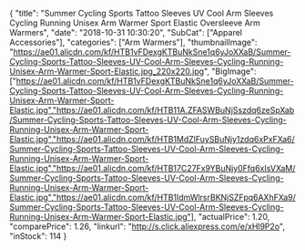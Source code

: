 {
	"title": "Summer Cycling Sports Tattoo Sleeves UV Cool Arm Sleeves Cycling Running Unisex Arm Warmer Sport Elastic Oversleeve Arm Warmers",
	"date": "2018-10-31 10:30:20",
	"SubCat": ["Apparel Accessories"],
	"categories": ["Arm Warmers"],
	"thumbnailImage": "https://ae01.alicdn.com/kf/HTB1vFDexgKTBuNkSne1q6yJoXXaB/Summer-Cycling-Sports-Tattoo-Sleeves-UV-Cool-Arm-Sleeves-Cycling-Running-Unisex-Arm-Warmer-Sport-Elastic.jpg_220x220.jpg",
	"BigImage": ["https://ae01.alicdn.com/kf/HTB1vFDexgKTBuNkSne1q6yJoXXaB/Summer-Cycling-Sports-Tattoo-Sleeves-UV-Cool-Arm-Sleeves-Cycling-Running-Unisex-Arm-Warmer-Sport-Elastic.jpg","https://ae01.alicdn.com/kf/HTB11A.ZFASWBuNjSszdq6zeSpXab/Summer-Cycling-Sports-Tattoo-Sleeves-UV-Cool-Arm-Sleeves-Cycling-Running-Unisex-Arm-Warmer-Sport-Elastic.jpg","https://ae01.alicdn.com/kf/HTB1MdZlFuySBuNjy1zdq6xPxFXa6/Summer-Cycling-Sports-Tattoo-Sleeves-UV-Cool-Arm-Sleeves-Cycling-Running-Unisex-Arm-Warmer-Sport-Elastic.jpg","https://ae01.alicdn.com/kf/HTB17C27Fx9YBuNjy0Ffq6xIsVXaM/Summer-Cycling-Sports-Tattoo-Sleeves-UV-Cool-Arm-Sleeves-Cycling-Running-Unisex-Arm-Warmer-Sport-Elastic.jpg","https://ae01.alicdn.com/kf/HTB1IdmWlrsrBKNjSZFpq6AXhFXa9/Summer-Cycling-Sports-Tattoo-Sleeves-UV-Cool-Arm-Sleeves-Cycling-Running-Unisex-Arm-Warmer-Sport-Elastic.jpg"],
	"actualPrice": 1.20,
	"comparePrice": 1.26,
	"linkurl": "http://s.click.aliexpress.com/e/xHl9P2o",
	"inStock": 114
}
